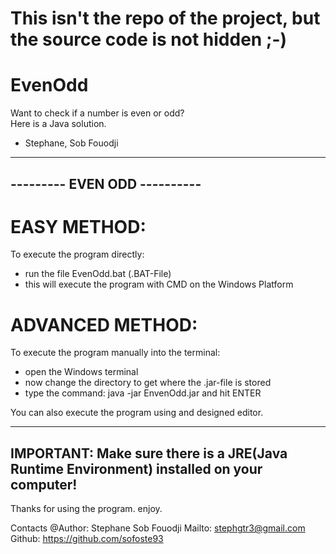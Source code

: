 # This isn't the repo of the project, but the source code is not hidden ;-)

# EvenOdd
Want to check if a number is even or odd?  
Here is a Java solution.

- Stephane, Sob Fouodji

-------------------------------
 --------- EVEN ODD ----------
-------------------------------

# EASY METHOD:
To execute the program directly:
- run the file EvenOdd.bat (.BAT-File)
- this will execute the program with CMD on the Windows Platform

# ADVANCED METHOD:
To execute the program manually into the terminal:
- open the Windows terminal
- now change the directory to get where the .jar-file is stored
- type the command: java -jar EnvenOdd.jar and hit ENTER

You can also execute the program using and designed editor.

-----------------------------------------------------------------------------------------
IMPORTANT: Make sure there is a JRE(Java Runtime Environment) installed on your computer!
-----------------------------------------------------------------------------------------

Thanks for using the program.
enjoy.


Contacts
@Author: Stephane Sob Fouodji
Mailto: stephgtr3@gmail.com
Github:	https://github.com/sofoste93
